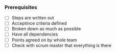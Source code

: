 ### Prerequisites

* [ ] Steps are written out
* [ ] Acceptince criteria defined
* [ ] Broken down as much as possible
* [ ] Have all dependencies
* [ ] Points agreed on by whole team
* [ ] Check with scrum master that everything is there